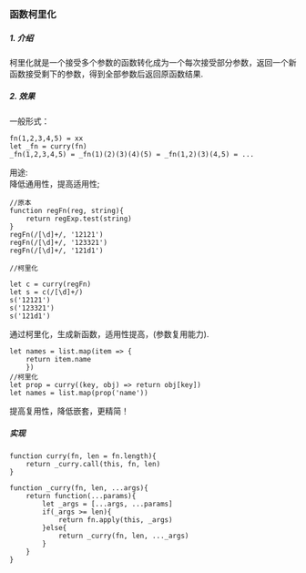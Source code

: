 ### 函数柯里化
##### 1. 介绍
柯里化就是一个接受多个参数的函数转化成为一个每次接受部分参数，返回一个新函数接受剩下的参数，得到全部参数后返回原函数结果.
##### 2. 效果
一般形式：<br>
```
fn(1,2,3,4,5) = xx
let _fn = curry(fn)
_fn(1,2,3,4,5) = _fn(1)(2)(3)(4)(5) = _fn(1,2)(3)(4,5) = ...
```
用途:<br>
降低通用性，提高适用性;<br>
```
//原本
function regFn(reg, string){
    return regExp.test(string)
}
regFn(/[\d]+/, '12121')
regFn(/[\d]+/, '123321')
regFn(/[\d]+/, '121d1')

//柯里化

let c = curry(regFn)
let s = c(/[\d]+/)
s('12121')
s('123321')
s('121d1')
```
通过柯里化，生成新函数，适用性提高，(参数复用能力).
```
let names = list.map(item => {
    return item.name
    })
//柯里化
let prop = curry((key, obj) => return obj[key])
let names = list.map(prop('name'))
```
提高复用性，降低嵌套，更精简！
##### 实现

```
function curry(fn, len = fn.length){
    return _curry.call(this, fn, len)
}

function _curry(fn, len, ...args){
    return function(...params){
        let _args = [...args, ...params]
        if(_args >= len){
            return fn.apply(this, _args)
        }else{
            return _curry(fn, len, ..._args)
        }
    }
}

```
